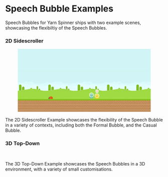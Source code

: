 # Speech Bubble Examples

Speech Bubbles for Yarn Spinner ships with two example scenes, showcasing the flexibiltiy of the Speech Bubbles.

### 2D Sidescroller

<figure><img src="../../.gitbook/assets/2dplatform_gif.gif" alt=""><figcaption></figcaption></figure>

The 2D Sidescroller Example showcases the flexibility of the Speech Bubble in a variety of contexts, including both the Formal Bubble, and the Casual Bubble.

### 3D Top-Down

<figure><img src="../../.gitbook/assets/3d.gif" alt=""><figcaption></figcaption></figure>

The 3D Top-Down Example showcases the Speech Bubbles in a 3D environment, with a variety of small customisations.
